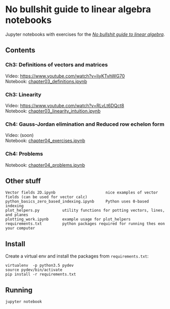 No bullshit guide to linear algebra notebooks
=============================================
Jupyter notebooks with exercises for the [*No bullshit guide to linear algebra*](https://gum.co/noBSLA).



Contents
--------

### Ch3: Definitions of vectors and matrices
Video: https://www.youtube.com/watch?v=IjyKTvhWG70  
Notebook: [chapter03_definitions.ipynb](./chapter03_definitions.ipynb)

### Ch3: Linearity
Video: https://www.youtube.com/watch?v=RLvLt6DQct8  
Notebook: [chapter03_linearity_intuition.ipynb](./chapter03_linearity_intuition.ipynb)

### Ch4: Gauss-Jordan elimination and Reduced row echelon form 
Video: (soon)  
Notebook: [chapter04_exercises.ipynb](./chapter04_exercises.ipynb)

### Ch4: Problems
Notebook: [chapter04_problems.ipynb](./chapter04_problems.ipynb)




Other stuff
-----------

    Vector fields 2D.ipynb                      nice examples of vector fields (can be used for vector calc)
    python_basics_zero_based_indexing.ipynb     Python uses 0-based indexing    
    plot_helpers.py          utility functions for potting vectors, lines, and planes
    plotting_work.ipynb      example usage for plot_helpers
    requirements.txt         python packages required for running thes eon your computer


Install
-------
Create a virtual env and install the packages from `requirements.txt`:

    virtualenv  -p python3.5 pydev
    source pydev/bin/activate
    pip install -r requirements.txt


Running
-------

    jupyter notebook


